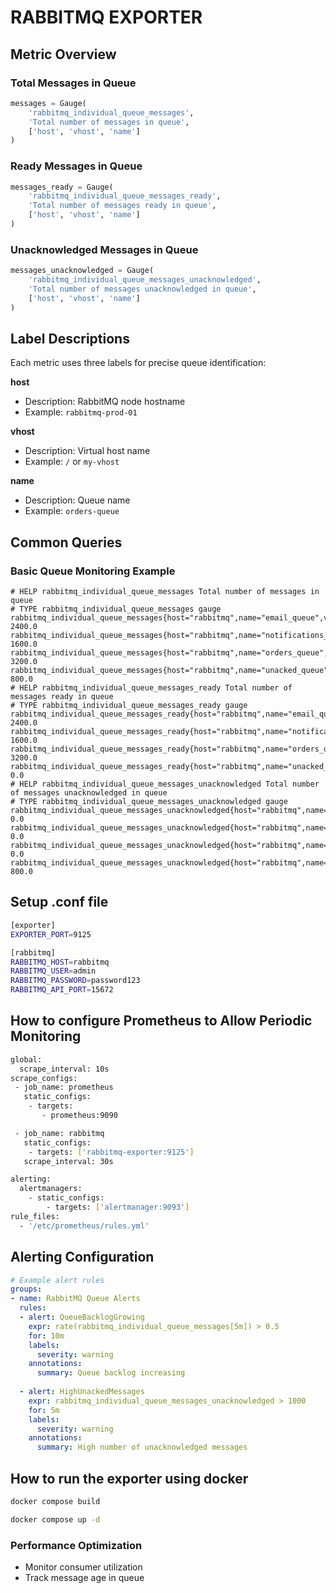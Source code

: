 # RABBITMQ EXPORTER 

## Metric Overview

### Total Messages in Queue
```python
messages = Gauge(
    'rabbitmq_individual_queue_messages',
    'Total number of messages in queue',
    ['host', 'vhost', 'name']
)
```

### Ready Messages in Queue
```python
messages_ready = Gauge(
    'rabbitmq_individual_queue_messages_ready',
    'Total number of messages ready in queue',
    ['host', 'vhost', 'name']
)
```

### Unacknowledged Messages in Queue
```python
messages_unacknowledged = Gauge(
    'rabbitmq_individual_queue_messages_unacknowledged',
    'Total number of messages unacknowledged in queue',
    ['host', 'vhost', 'name']
)
```

## Label Descriptions

Each metric uses three labels for precise queue identification:

**host**
- Description: RabbitMQ node hostname
- Example: `rabbitmq-prod-01`

**vhost**
- Description: Virtual host name
- Example: `/` or `my-vhost`

**name**
- Description: Queue name
- Example: `orders-queue`

## Common Queries

### Basic Queue Monitoring Example
```promql
# HELP rabbitmq_individual_queue_messages Total number of messages in queue
# TYPE rabbitmq_individual_queue_messages gauge
rabbitmq_individual_queue_messages{host="rabbitmq",name="email_queue",vhost="/"} 2400.0
rabbitmq_individual_queue_messages{host="rabbitmq",name="notifications_queue",vhost="/"} 1600.0
rabbitmq_individual_queue_messages{host="rabbitmq",name="orders_queue",vhost="/"} 3200.0
rabbitmq_individual_queue_messages{host="rabbitmq",name="unacked_queue",vhost="/"} 800.0
# HELP rabbitmq_individual_queue_messages_ready Total number of messages ready in queue
# TYPE rabbitmq_individual_queue_messages_ready gauge
rabbitmq_individual_queue_messages_ready{host="rabbitmq",name="email_queue",vhost="/"} 2400.0
rabbitmq_individual_queue_messages_ready{host="rabbitmq",name="notifications_queue",vhost="/"} 1600.0
rabbitmq_individual_queue_messages_ready{host="rabbitmq",name="orders_queue",vhost="/"} 3200.0
rabbitmq_individual_queue_messages_ready{host="rabbitmq",name="unacked_queue",vhost="/"} 0.0
# HELP rabbitmq_individual_queue_messages_unacknowledged Total number of messages unacknowledged in queue
# TYPE rabbitmq_individual_queue_messages_unacknowledged gauge
rabbitmq_individual_queue_messages_unacknowledged{host="rabbitmq",name="email_queue",vhost="/"} 0.0
rabbitmq_individual_queue_messages_unacknowledged{host="rabbitmq",name="notifications_queue",vhost="/"} 0.0
rabbitmq_individual_queue_messages_unacknowledged{host="rabbitmq",name="orders_queue",vhost="/"} 0.0
rabbitmq_individual_queue_messages_unacknowledged{host="rabbitmq",name="unacked_queue",vhost="/"} 800.0
```

## Setup  .conf file 
```bash
[exporter]
EXPORTER_PORT=9125

[rabbitmq]
RABBITMQ_HOST=rabbitmq
RABBITMQ_USER=admin
RABBITMQ_PASSWORD=password123
RABBITMQ_API_PORT=15672

```


## How to configure Prometheus to Allow Periodic Monitoring 
```bash
global:
  scrape_interval: 10s
scrape_configs:
 - job_name: prometheus
   static_configs:
    - targets:
       - prometheus:9090

 - job_name: rabbitmq
   static_configs:
    - targets: ['rabbitmq-exporter:9125']
   scrape_interval: 30s

alerting:
  alertmanagers:
    - static_configs:
        - targets: ['alertmanager:9093']
rule_files:
  - '/etc/prometheus/rules.yml'
```


## Alerting Configuration

```yaml
# Example alert rules
groups:
- name: RabbitMQ Queue Alerts
  rules:
  - alert: QueueBacklogGrowing
    expr: rate(rabbitmq_individual_queue_messages[5m]) > 0.5
    for: 10m
    labels:
      severity: warning
    annotations:
      summary: Queue backlog increasing
      
  - alert: HighUnackedMessages
    expr: rabbitmq_individual_queue_messages_unacknowledged > 1000
    for: 5m
    labels:
      severity: warning
    annotations:
      summary: High number of unacknowledged messages
```
## How to run the exporter using docker 

```bash 
docker compose build 

docker compose up -d 
```

### Performance Optimization
- Monitor consumer utilization
- Track message age in queue





